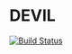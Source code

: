 # DEVIL
[![Build Status](https://dev.azure.com/Glockness/Devil/_apis/build/status%2FDevil%20master%20Build%20and%20publish?branchName=master)](https://dev.azure.com/Glockness/Devil/_build/latest?definitionId=1&branchName=master)
